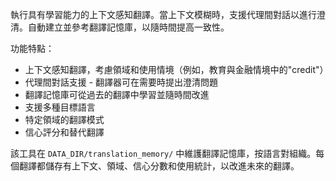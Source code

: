 執行具有學習能力的上下文感知翻譯。當上下文模糊時，支援代理間對話以進行澄清。自動建立並參考翻譯記憶庫，以隨時間提高一致性。

功能特點：
- 上下文感知翻譯，考慮領域和使用情境（例如，教育與金融情境中的"credit"）
- 代理間對話支援 - 翻譯器可在需要時提出澄清問題
- 翻譯記憶庫可從過去的翻譯中學習並隨時間改進
- 支援多種目標語言
- 特定領域的翻譯模式
- 信心評分和替代翻譯

該工具在 `DATA_DIR/translation_memory/` 中維護翻譯記憶庫，按語言對組織。每個翻譯都儲存有上下文、領域、信心分數和使用統計，以改進未來的翻譯。 